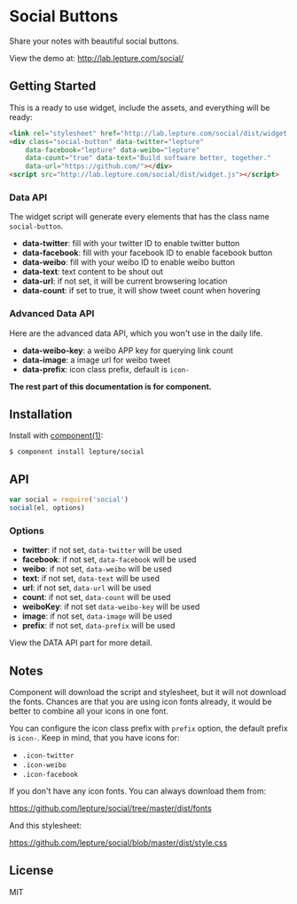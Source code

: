 # Social Buttons

Share your notes with beautiful social buttons.

View the demo at: http://lab.lepture.com/social/

## Getting Started

This is a ready to use widget, include the assets, and everything will
be ready:

```html
<link rel="stylesheet" href="http://lab.lepture.com/social/dist/widget.css">
<div class="social-button" data-twitter="lepture"
    data-facebook="lepture" data-weibo="lepture"
    data-count="true" data-text="Build software better, together."
    data-url="https://github.com/"></div>
<script src="http://lab.lepture.com/social/dist/widget.js"></script>
```

### Data API

The widget script will generate every elements that has the class name
`social-button`.

* **data-twitter**: fill with your twitter ID to enable twitter button
* **data-facebook**: fill with your facebook ID to enable facebook button
* **data-weibo**: fill with your weibo ID to enable weibo button
* **data-text**: text content to be shout out
* **data-url**: if not set, it will be current browsering location
* **data-count**: if set to true, it will show tweet count when hovering

### Advanced Data API

Here are the advanced data API, which you won't use in the daily life.

* **data-weibo-key**: a weibo APP key for querying link count
* **data-image**: a image url for weibo tweet
* **data-prefix**: icon class prefix, default is `icon-`

**The rest part of this documentation is for component.**

## Installation

Install with [component(1)](http://component.io):

    $ component install lepture/social

## API

```javascript
var social = require('social')
social(el, options)
```

### Options

* **twitter**: if not set, `data-twitter` will be used
* **facebook**: if not set, `data-facebook` will be used
* **weibo**: if not set, `data-weibo` will be used
* **text**: if not set, `data-text` will be used
* **url**: if not set, `data-url` will be used
* **count**: if not set, `data-count` will be used
* **weiboKey**: if not set `data-weibo-key` will be used
* **image**: if not set, `data-image` will be used
* **prefix**: if not set, `data-prefix` will be used

View the DATA API part for more detail.

## Notes

Component will download the script and stylesheet, but it will not
download the fonts. Chances are that you are using icon fonts already, it
would be better to combine all your icons in one font.

You can configure the icon class prefix with `prefix` option, the default
prefix is `icon-`. Keep in mind, that you have icons for:

* `.icon-twitter`
* `.icon-weibo`
* `.icon-facebook`

If you don't have any icon fonts. You can always download them from:

https://github.com/lepture/social/tree/master/dist/fonts

And this stylesheet:

https://github.com/lepture/social/blob/master/dist/style.css

## License

MIT
